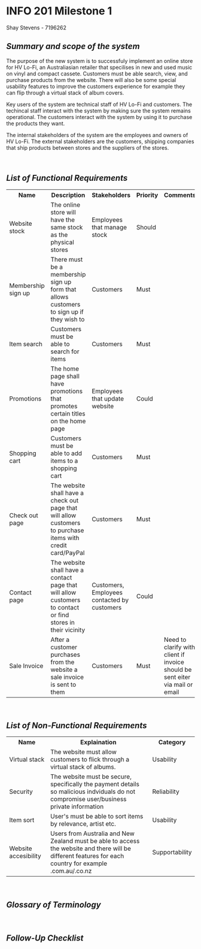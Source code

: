 # INFO 201 Milestone 1
Shay Stevens - 7196262
___<h2>Summary and scope of the system</h2>___
<p>
The purpose of the new system is to successfuly implement an online store for HV Lo-Fi, an Australiasian retailer that specilises in new and used music on vinyl and compact cassete. Customers must be able search, view, and purchase products from the website. There will also be some special usability features to improve the customers experience for example they can flip through a virtual stack of album covers.

Key users of the system are technical staff of HV Lo-Fi and customers. The techincal staff interact with the system by making sure the system remains operational. The customers interact with the system by using it to purchase the products they want.

The internal stakeholders of the system are the employees and owners of HV Lo-Fi. The external stakeholders are the customers, shipping companies that ship products between stores and the suppliers of the stores.
</p>

<br>

___<h2>List of Functional Requirements</h2>___
<table>
<tr>
<th>Name</th>
<th>Description</th>
<th>Stakeholders</th>
<th>Priority</th>
<th>Comments</th>
</tr>
<tr>
<td>Website stock</td>
<td>The online store will have the
same stock as the physical stores </td>
<td>Employees that manage stock</td>
<td>Should</td>
<td></td>
</tr>
<tr>
<td>Membership sign up</td>
<td>There must be a membership sign up form that allows customers to sign up if they wish to</td>
<td>Customers</td>
<td>Must</td>
<td></td>
</tr>
<tr>
<td>Item search</td>
<td>Customers must be able to search for items</td>
<td>Customers</td>
<td>Must</td>
<td></td>
</tr>
<tr>
<td>Promotions</td>
<td>The home page shall have promotions that promotes certain titles on the home page</td>
<td>Employees that update website</td>
<td>Could</td>
<td></td>
</tr>
<tr>
<td>Shopping cart</td>
<td>Customers must be able to add items to a shopping cart</td>
<td>Customers</td>
<td>Must</td>
<td></td>
</tr>
<tr>
<td>Check out page</td>
<td>The website shall have a check out page that will allow customers to purchase items with credit card/PayPal</td>
<td>Customers</td>
<td>Must</td>
<td></td>
</tr>
<tr>
<td>Contact page</td>
<td>The website shall have a contact page that will allow customers to contact or find stores in their vicinity</td>
<td>Customers, Employees contacted by customers</td>
<td>Could</td>
<td></td>
</tr>
<tr>
<td>Sale Invoice</td>
<td>After a customer purchases from the website a sale invoice is sent to them</td>
<td>Customers</td>
<td>Must</td>
<td>Need to clarify with client if invoice should be sent eiter via mail or email</td>
</tr>
</table>

<br>

___<h2>List of Non-Functional Requirements</h2>___

<table>
<tr>
<th>Name</th>
<th>Explaination</th>
<th>Category</th>
</tr>
<tr>
<td>Virtual stack</td>
<td>The website must allow customers to flick through a virtual stack of albums.</td>
<td>Usability</td>
</tr>
<tr>
<td>Security</td>
<td>The website must be secure, specifically the payment details so malicious indviduals do not compromise user/business private information</td>
<td>Reliability</td>
</tr>
<tr>
<td>Item sort</td>
<td>User's must be able to sort items by relevance, artist etc.</td>
<td>Usability</td>
</tr>
<tr>
<td>Website accesibility</td>
<td>Users from Australia and New Zealand must be able to access the website and there will be different features for each country for example .com.au/.co.nz</td>
<td>Supportability</td>
</tr>
</table>

<br>

___<h2>Glossary of Terminology</h2>___
<p>

</p>

<br>

___<h2>Follow-Up Checklist</h2>___
<p>

</p>